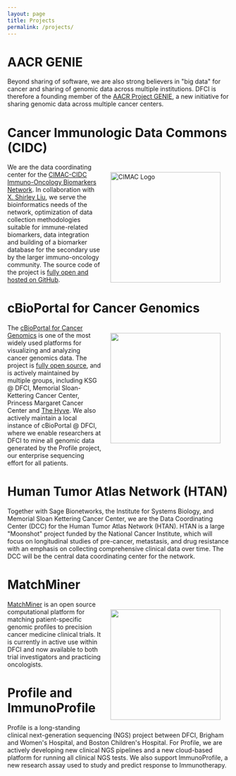 ```yaml
---
layout: page
title: Projects
permalink: /projects/
---
```


# AACR GENIE

Beyond sharing of software, we are also strong believers in "big data" for cancer and sharing of genomic data across multiple institutions.  DFCI is therefore a founding member of the <a href="http://www.aacr.org/Research/Research/Pages/aacr-project-genie.aspx#.VtcMH5MrJ0I">AACR Project GENIE</a>, a new initiative for sharing genomic data across multiple cancer centers.

# Cancer Immunologic Data Commons (CIDC)

<img style="float: right; margin: 20px" src="/knowledge-systems/assets/images/cimac.png" alt="CIMAC Logo" width=250px>

We are the data coordinating center for the <a href="https://cimac-network.org/">CIMAC-CIDC Immuno-Oncology Biomarkers Network</a>.  In collaboration with <a href="http://liulab.dfci.harvard.edu/">X. Shirley Liu</a>, we serve the bioinformatics needs of the network, optimization of data collection methodologies suitable for immune-related biomarkers, data integration and building of a biomarker database for the secondary use by the larger immuno-oncology community. The source code of the project is <a href="https://github.com/CIMAC-CIDC/">fully open and hosted on GitHub</a>. 

# cBioPortal for Cancer Genomics

<img style="float: right; margin: 20px" src="http://www.cbioportal.org/images/cbioportal_logo.png" width=250px>

The <a href="http://cbioportal.org">cBioPortal for Cancer Genomics</a> is one of the most widely used platforms for visualizing and analyzing cancer genomics data. The project is <a href="https://github.com/cBioPortal/">fully open source</a>, and is actively maintained by multiple groups, including KSG @ DFCI, Memorial Sloan-Kettering Cancer Center, Princess Margaret Cancer Center and <a href="http://thehyve.nl">The Hyve</a>.  We also actively maintain a local instance of cBioPortal @ DFCI, where we enable researchers at DFCI to mine all genomic data generated by the Profile project, our enterprise sequencing effort for all patients. 

# Human Tumor Atlas Network (HTAN)

Together with Sage Bionetworks, the Institute for Systems Biology, and Memorial Sloan Kettering Cancer Center, we are the Data Coordinating Center (DCC) for the Human Tumor Atlas Network (HTAN).  HTAN is a large "Moonshot" project funded by the National Cancer Institute, which will focus on longitudinal studies of pre-cancer, metastasis, and drug resistance with an emphasis on collecting comprehensive clinical data over time.  The DCC will be the central data coordinating center for the network. 


# MatchMiner
<img style="float: right; margin: 20px" src="https://raw.github.com/ecerami/ecerami.github.io/master/img/match_miner.png" width=250px> <a href="https://matchminer.org/">MatchMiner</a> is an open source computational platform for matching patient-specific genomic profiles to precision cancer medicine clinical trials.  It is currently in active use within DFCI and now available to both trial investigators and practicing oncologists.

# Profile and ImmunoProfile

Profile is a long-standing clinical next-generation sequencing (NGS) project between DFCI, Brigham and Women's Hospital, and Boston Children's Hospital.  For Profile, we are actively developing new clinical NGS pipelines and a new cloud-based platform for running all clinical NGS tests.  We also support ImmunoProfile, a new research assay used to study and predict response to Immunotherapy.  

